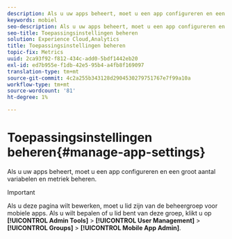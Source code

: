 ```yaml
---
description: Als u uw apps beheert, moet u een app configureren en een groot aantal variabelen en metriek beheren.
keywords: mobiel
seo-description: Als u uw apps beheert, moet u een app configureren en een groot aantal variabelen en metriek beheren.
seo-title: Toepassingsinstellingen beheren
solution: Experience Cloud,Analytics
title: Toepassingsinstellingen beheren
topic-fix: Metrics
uuid: 2ca93f92-f812-434c-add0-5bdf1442eb20
exl-id: ed7b955e-f1db-42e5-95b4-a4fb8f169097
translation-type: tm+mt
source-git-commit: 4c2a255b343128d2904530279751767e7f99a10a
workflow-type: tm+mt
source-wordcount: '81'
ht-degree: 1%

---
```


# Toepassingsinstellingen beheren{#manage-app-settings}

Als u uw apps beheert, moet u een app configureren en een groot aantal variabelen en metriek beheren.

>[!IMPORTANT]
>
>Als u deze pagina wilt bewerken, moet u lid zijn van de beheergroep voor mobiele apps. Als u wilt bepalen of u lid bent van deze groep, klikt u op **[!UICONTROL Admin Tools]** > **[!UICONTROL User Management]** > **[!UICONTROL Groups]** > **[!UICONTROL Mobile App Admin]**.
